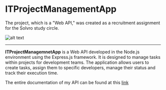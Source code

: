 # ITProjectManagementApp

The project, which is a "Web API," was created as a recruitment assignment for the Solvro study circle.

![alt text](https://github.com/Solvro/rekrutacja.wiosna.2024/blob/main/assets/logo_solvro.png)

---
**ITProjectManagemnetApp** is a Web API developed in the Node.js environment using the Express.js framework. It is designed to manage tasks within projects for development teams. The application allows users to create tasks, assign them to specific developers, manage their status and track their execution time.

The entire documentation of my API can be found at this [link]

[link]: https://documenter.getpostman.com/view/33994095/2sA3Bj9u4L

